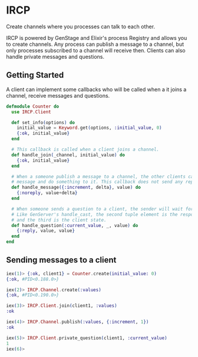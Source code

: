 # IRCP

Create channels where you processes can talk to each other.

IRCP is powered by GenStage and Elixir's process Registry and allows you to create channels. Any process can publish a message to a channel, but only processes subscribed to a channel will receive then. Clients can also handle private messages and questions.

## Getting Started

A client can implement some callbacks who will be called when a it joins a channel, receive messages and questions.

```elixir
defmodule Counter do
  use IRCP.Client

  def set_info(options) do
    initial_value = Keyword.get(options, :initial_value, 0)
    {:ok, initial_value}
  end

  # This callback is called when a client joins a channel.
  def handle_join(_channel, initial_value) do
    {:ok, initial_value}
  end

  # When a someone publish a message to a channel, the other clients can handle that
  # message and do something to it. This callback does not send any reply to the sender.
  def handle_message({:increment, delta}, value) do
    {:noreply, value+delta}
  end

  # When someone sends a question to a client, the sender will wait for a reply.
  # Like GenServer's handle_cast, the second tuple element is the response
  # and the third is the client state.
  def handle_question(:current_value, _, value) do
    {:reply, value, value}
  end
end
```

## Sending messages to a client

```elixir
iex(1)> {:ok, client1} = Counter.create(initial_value: 0)
{:ok, #PID<0.188.0>}

iex(2)> IRCP.Channel.create(:values)
{:ok, #PID<0.190.0>}

iex(3)> IRCP.Client.join(client1, :values)
:ok

iex(4)> IRCP.Channel.publish(:values, {:increment, 1})
:ok

iex(5)> IRCP.Client.private_question(client1, :current_value)
1
iex(6)>
```
